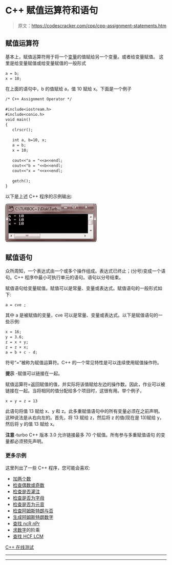 # C++ 赋值运算符和语句

> 原文：<https://codescracker.com/cpp/cpp-assignment-statements.htm>

## 赋值运算符

基本上，赋值运算符用于将一个[变量](/cpp/cpp-variables.htm)的值赋给另一个变量。或者给变量赋值。 这里是给变量赋值或给变量赋值的一般形式

```
a = b;
x = 10;
```

在上面的语句中，b 的值赋给 a，值 10 赋给 x。下面是一个例子

```
/* C++ Assignment Operator */

#include<iostream.h>
#include<conio.h>
void main()
{
   clrscr();

   int a, b=10, x;
   a = b;
   x = 10;

   cout<<"a = "<<a<<endl;
   cout<<"b = "<<b<<endl;
   cout<<"x = "<<x<<endl;

   getch();
}
```

以下是上述 C++ 程序的示例输出:

![c++ assignment operator](img/f687db00338f19bbe6e8f136ccd54aae.png)

## 赋值语句

众所周知，一个表达式由一个或多个操作组成。表达式已终止；(分号)变成一个语句。C++ 程序中最小可执行单元的语句。语句以分号结束。

赋值语句给变量赋值。赋值可以是常量、变量或表达式。赋值语句的一般形式如下:

```
a = cve ;
```

其中 a 是被赋值的变量，cve 可以是常量、变量或表达式。以下是赋值语句的一些示例:

```
x = 16;
y = 3.6;
z = x + y;
z = z × x;
a = b + c - d;
```

符号“=”被称为赋值运算符。C++ 的一个常见特性是可以连续使用赋值操作符。

**提示** -赋值可以链接在一起。

赋值运算符=返回赋值的值，并实际将该值赋给左边的操作数。因此，作业可以被链接在一起。当将相同的值分配给多个项目时，这很有用。举个例子，

```
x = y = z = 13
```

此语句将值 13 赋给 x、y 和 z。此多重赋值语句中的所有变量必须在之前声明。这种说法是从右向左的。首先，将 13 赋给 z，然后将 z 的值(现在是 13)赋给 y，然后将 y 的值 13 赋给 x。

**注意**-turbo C++ 版本 3.0 允许链接最多 70 个赋值。所有参与多重赋值语句 的变量都必须预先声明。

### 更多示例

这里列出了一些 C++ 程序，您可能会喜欢:

*   [加两个数](/cpp/program/cpp-program-add-two-numbers.htm)
*   [检查偶数或奇数](/cpp/program/cpp-program-check-even-odd.htm)
*   [检查是否灌注](/cpp/program/cpp-program-check-prime.htm)
*   [检查是否为字母](/cpp/program/cpp-program-check-alphabet.htm)
*   [检查是否为元音](/cpp/program/cpp-program-check-vowel.htm)
*   [检查阿姆斯特朗与否](/cpp/program/cpp-program-find-armstrong-number.htm)
*   [生成阿姆斯特朗数字](/cpp/program/cpp-program-generate-armstrong-number.htm)
*   [查找 ncR nPr](/cpp/program/cpp-program-find-ncr-npr.htm)
*   [求数字](/cpp/program/cpp-program-find-factorial.htm)的阶乘
*   [查找 HCF LCM](/cpp/program/cpp-program-find-hcf-lcm.htm)

[C++ 在线测试](/exam/showtest.php?subid=3)

* * *

* * *
